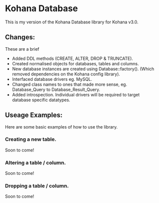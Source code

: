 # Kohana Database

This is my version of the Kohana Database library for Kohana v3.0.

## Changes:

These are a brief 

* Added DDL methods (CREATE, ALTER, DROP & TRUNCATE).
* Created normalised objects for databases, tables and columns.
* New database instances are created using Database::factory(). (Which removed dependencies on the Kohana config library).
* Interfaced database drivers eg. MySQL.
* Changed class names to ones that made more sense, eg. Database_Query to Database_Result_Query.
* Added introspection. Individual drivers will be required to target database specific datatypes.

## Useage Examples:

Here are some basic examples of how to use the library.

### Creating a new table.

Soon to come!

### Altering a table / column.

Soon to come!

### Dropping a table / column.

Soon to come!